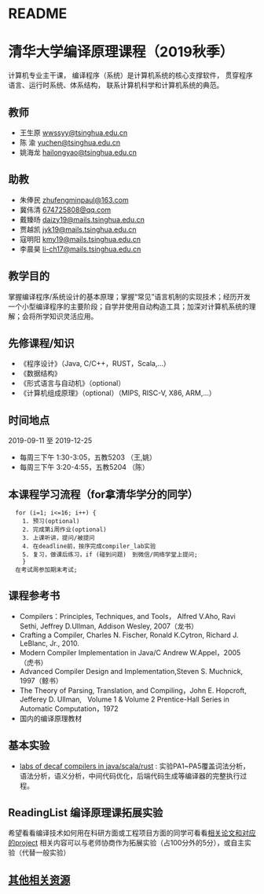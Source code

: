 # README

# 清华大学编译原理课程（2019秋季）

计算机专业主干课， 编译程序（系统）是计算机系统的核心支撑软件， 贯穿程序语言、运行时系统、体系结构， 联系计算机科学和计算机系统的典范。

## 教师
- 王生原 wwssyy@tsinghua.edu.cn
- 陈  渝 yuchen@tsinghua.edu.cn
- 姚海龙 hailongyao@tsinghua.edu.cn

## 助教
- 朱俸民 zhufengminpaul@163.com
- 冀伟清 674725808@qq.com
- 戴臻旸 daizy19@mails.tsinghua.edu.cn
- 贾越凯 jyk19@mails.tsinghua.edu.cn
- 寇明阳 kmy19@mails.tsinghua.edu.cn
- 李晨昊 li-ch17@mails.tsinghua.edu.cn


## 教学目的
掌握编译程序/系统设计的基本原理；掌握“常见”语言机制的实现技术；经历开发一个小型编译程序的主要阶段；自学并使用自动构造工具；加深对计算机系统的理解；会将所学知识灵活应用。

## 先修课程/知识
- 《程序设计》（Java, C/C++，RUST，Scala,...）
- 《数据结构》
- 《形式语言与自动机》（optional）
- 《计算机组成原理》（optional）（MIPS, RISC-V, X86, ARM,...）

## 时间地点
2019-09-11 至 2019-12-25
- 每周三下午 1:30-3:05，五教5203 （王,姚）
- 每周三下午 3:20-4:55，五教5204 （陈） 

 
## 本课程学习流程（for拿清华学分的同学）
```
  for (i=1; i<=16; i++) {
    1. 预习(optional)
    2. 完成第i周作业(optional)
    3. 上课听讲，提问/被提问
    4. 在deadline前，按序完成compiler_lab实验
    5. 复习，做课后练习，if (碰到问题)　到微信/网络学堂上提问;
    }
  在考试周参加期末考试;
```
## 课程参考书
- Compilers：Principles, Techniques, and Tools， Alfred V.Aho, Ravi Sethi, Jeffrey D.Ullman, Addison Wesley, 2007（龙书）
- Crafting a Compiler, Charles N. Fischer, Ronald K.Cytron,  Richard J. LeBlanc, Jr., 2010.
- Modern Compiler Implementation in Java/C  Andrew W.Appel，2005    （虎书）
- Advanced Compiler Design and Implementation,Steven S. Muchnick, 1997（鲸书）
- The Theory of Parsing, Translation, and Compiling，John E. Hopcroft, Jefferey D. Ullman,    Volume 1 & Volume 2 Prentice-Hall Series in Automatic Computation，1972
- 国内的编译原理教材

## 基本实验
 - [labs of decaf compilers in java/scala/rust](https://github.com/decaf-lang) : 实验PA1~PA5覆盖词法分析，语法分析，语义分析，中间代码优化，后端代码生成等编译器的完整执行过程。
 
## ReadingList 编译原理课拓展实验
希望看看编译技术如何用在科研方面或工程项目方面的同学可看看[相关论文和对应的project](https://github.com/chyyuu/compiler_course_info/blob/master/readinglist.md)
相关内容可以与老师协商作为拓展实验（占100分外的5分），或自主实验（代替一般实验）

## [其他相关资源](https://github.com/chyyuu/compiler_course_info/blob/master/resources.md)
